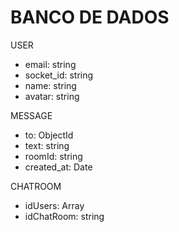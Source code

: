 # BANCO DE DADOS #

USER
- email: string
- socket_id: string
- name: string
- avatar: string

MESSAGE
- to: ObjectId
- text: string
- roomId: string
- created_at: Date

CHATROOM
- idUsers: Array<USER>
- idChatRoom: string
